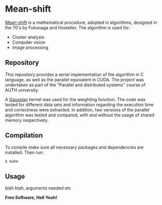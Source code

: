 # Mean-shift

[Mean-shift] is a mathematical procedure, adopted in algorithms, designed in the 70's by Fukunaga and Hostetler. The algorithm is used for:

  - Cluster analysis
  - Computer vision
  - Image processing

## Repository

This repository provides a serial implementation of the algorithm in C language, as well as the parallel equivalent in CUDA. The project was undertaken as part of the "Parallel and distributed systems" course of AUTH university.

A [Gaussian] kernel was used for the weighting function. The code was tested for different data sets and information regarding the execution time and correctness were extracted. In addition, two versions of the parallel algorithm was tested and compared, with and without the usage of shared memory respectively.

## Compilation

To compile make sure all necessary packages and dependencies are installed. Then run:

```sh
$ make
```

## Usage

blah blah, arguments needed etc


**Free Software, Hell Yeah!**

[//]: # (Links)

   [Mean-shift]: <https://en.wikipedia.org/wiki/Mean_shift>
   [Gaussian]: <https://en.wikipedia.org/wiki/Gaussian_function>